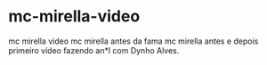 # mc-mirella-video
mc mirella video mc mirella antes da fama mc mirella antes e depois primeiro vídeo fazendo an*l com Dynho Alves.
